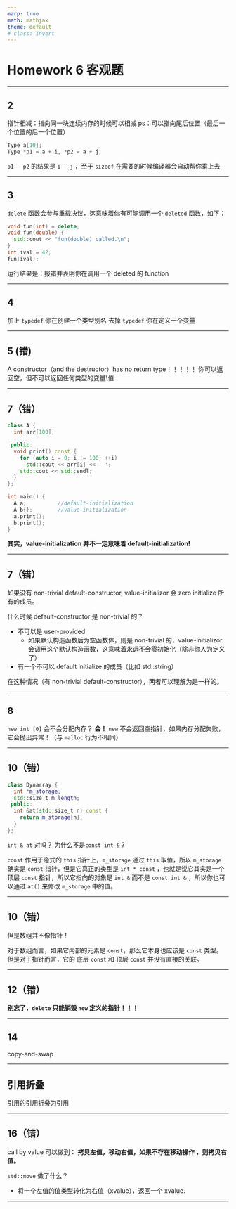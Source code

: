 ```yaml
---
marp: true
math: mathjax
theme: default
# class: invert
---
```

# Homework 6 客观题

---
## 2
指针相减：指向同一块连续内存的时候可以相减
ps：可以指向尾后位置（最后一个位置的后一个位置）
```cpp
Type a[10];
Type *p1 = a + i, *p2 = a + j;
```
`p1 - p2` 的结果是 `i - j` ，至于 `sizeof` 在需要的时候编译器会自动帮你乘上去

---
## 3
`delete` 函数会参与重载决议，这意味着你有可能调用一个 `deleted` 函数，如下：
```cpp
void fun(int) = delete;
void fun(double) {
  std::cout << "fun(double) called.\n";
}
int ival = 42;
fun(ival);
```
运行结果是：报错并表明你在调用一个 deleted 的 function

---
## 4
加上 `typedef` 你在创建一个类型别名
去掉 `typedef` 你在定义一个变量

---
## 5 (错)
A constructor（and the destructor）has no return type！！！！！
你可以返回空，但不可以返回任何类型的变量\值

---
## 7（错）
```cpp
class A {
  int arr[100];

 public:
  void print() const {
    for (auto i = 0; i != 100; ++i)
      std::cout << arr[i] << ' ';
    std::cout << std::endl;
  }
};

int main() {
  A a;          //default-initialization
  A b{};        //value-initialization
  a.print();
  b.print();
}
```
**其实，value-initialization 并不一定意味着 default-initialization!**

---
## 7（错）
如果没有 non-trivial default-constructor, value-initializor 会 zero initialize 所有的成员。

什么时候 default-constructor 是 non-trivial 的？
- 不可以是 user-provided
  - 如果默认构造函数后为空函数体，则是 non-trivial 的，value-initializor 会调用这个默认构造函数，这意味着永远不会零初始化（除非你人为定义了）
- 有一个不可以 default initialize 的成员（比如 std::string）

在这种情况（有 non-trivial default-constructor），两者可以理解为是一样的。

---
## 8
`new int [0]` 会不会分配内存？
**会！**
`new` 不会返回空指针，如果内存分配失败，它会抛出异常！（与 `malloc` 行为不相同） 

---
## 10（错）
```cpp
class Dynarray {
  int *m_storage;
  std::size_t m_length;
 public:
  int &at(std::size_t n) const {
    return m_storage[n];
  }
};
```
`int & at` 对吗？ 为什么不是`const int &` ?

`const` 作用于隐式的 `this` 指针上，`m_storage` 通过 `this` 取值，所以 `m_storage` 确实是 `const` 指针，但是它真正的类型是 `int * const` ，也就是说它其实是一个顶层 `const` 指针，所以它指向的对象是 `int &` 而不是 `const int &` ，所以你也可以通过 `at()` 来修改 `m_storage` 中的值。 

---
## 10（错）
但是数组并不像指针！

对于数组而言，如果它内部的元素是 `const`，那么它本身也应该是 `const` 类型。
但是对于指针而言，它的 底层 `const` 和 顶层 `const` 并没有直接的关联。

---
## 12（错）
**别忘了，`delete` 只能销毁 `new` 定义的指针！！！**

---
## 14
copy-and-swap

---
## 引用折叠
引用的引用折叠为引用

---
## 16（错）
call by value 可以做到：
**拷贝左值，移动右值，如果不存在移动操作 ，则拷贝右值。**

`std::move` 做了什么？
- 将一个左值的值类型转化为右值（xvalue），返回一个 xvalue.
  
---
